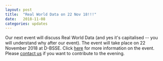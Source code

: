```yaml
---
layout: post
title:  "Real World Data on 22 Nov 18!!!"
date:   2018-11-08
categories: updates
---
```


Our next event will discuss Real World Data (and yes it's capitalised -- you will understand why after our event). The event will take place on 22 November 2018 at D-BSSE. Click [here][link here] for more information on the event.
 Please [contact us][link contact] if you want to contribute to the evening.

[link contact]:/contact
[link here]: /seminar/futureevents
